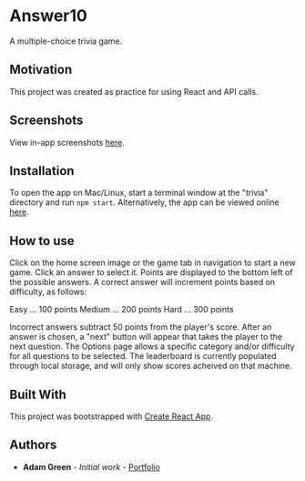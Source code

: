 # Answer10

A multiple-choice trivia game.

## Motivation

This project was created as practice for using React and API calls.

## Screenshots

View in-app screenshots [here](https://cloudinary.com/console/c-d147bca17eef4e58d479f131dcb072/media_library/folders/%2FAnswer10%20Screenshots).

## Installation

To open the app on Mac/Linux, start a terminal window at the "trivia" directory and run `npm start`. Alternatively, the app can be viewed online [here](answer10.web.app).

## How to use

Click on the home screen image or the game tab in navigation to start a new game. Click an answer to select it. Points are displayed to the bottom left of the possible answers. A correct answer will increment points based on difficulty, as follows:

Easy ... 100 points
Medium ... 200 points
Hard ... 300 points

Incorrect answers subtract 50 points from the player's score. After an answer is chosen, a "next" button will appear that takes the player to the next question. The Options page allows a specific category and/or difficulty for all questions to be selected. The leaderboard is currently populated through local storage, and will only show scores acheived on that machine.

## Built With

This project was bootstrapped with [Create React App](https://github.com/facebook/create-react-app).

## Authors

* **Adam Green** - *Initial work* - [Portfolio](https://adgreenie.github.io/portfolio/abgreen_portfolio/index.html)